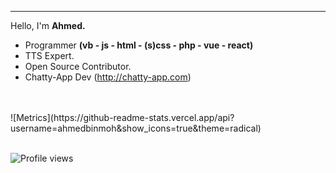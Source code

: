 
---

Hello, I'm **Ahmed.** 
- Programmer **(vb - js - html - (s)css - php - vue - react)**
- TTS Expert.
- Open Source Contributor.
- Chatty-App Dev (http://chatty-app.com)
<br>
<br>
![Metrics](https://github-readme-stats.vercel.app/api?username=ahmedbinmoh&show_icons=true&theme=radical)
<br>
<br>

![Profile views](https://gpvc.arturio.dev/ahmedbinmoh) 
